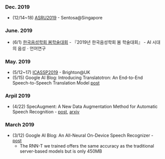 ### Dec. 2019
* (12/14~18) [ASRU2019](http://www.asru2019.org/) - Sentosa@Singapore

### June. 2019
* (6/1) [한국음성학회 봄학술대회](https://www.speechsciences.or.kr/) -  『2019년 한국음성학회 봄 학술대회』 - AI 시대의 음성ㆍ언어연구

### May. 2019
* (5/12~17) [ICASSP2019](https://2019.ieeeicassp.org/) - Brighton@UK 
* (5/15) Google AI Blog: Introducing Translatotron: An End-to-End Speech-to-Speech Translation Model [post](https://ai.googleblog.com/2019/05/introducing-translatotron-end-to-end.html)

### Arpil 2019
* (4/22) SpecAugment: A New Data Augmentation Method for Automatic Speech Recognition - [post](https://ai.googleblog.com/2019/04/specaugment-new-data-augmentation.html), [arxiv](https://arxiv.org/abs/1904.08779)

### March 2019
* (3/12) Google AI Blog: An All-Neural On-Device Speech Recognizer - [post](https://ai.googleblog.com/2019/03/an-all-neural-on-device-speech.html)
  - The RNN-T we trained offers the same accuracy as the traditional server-based models but is only 450MB
  
